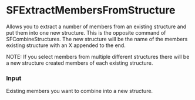 # SFExtractMembersFromStructure

Allows you to extract a number of members from an existing structure and put them into one new structure. This is the opposite command of SFCombineStructures.  The new structure will be the name of the members existing structure with an X appended to the end.  

NOTE: If you select members from multiple different structures there will be a new structure created members of each existing structure.

### Input
Existing members you want to combine into a new structure.